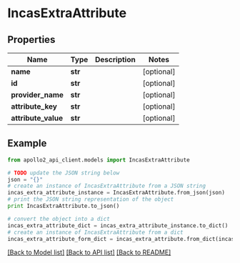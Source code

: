 # IncasExtraAttribute


## Properties
Name | Type | Description | Notes
------------ | ------------- | ------------- | -------------
**name** | **str** |  | [optional] 
**id** | **str** |  | [optional] 
**provider_name** | **str** |  | [optional] 
**attribute_key** | **str** |  | [optional] 
**attribute_value** | **str** |  | [optional] 

## Example

```python
from apollo2_api_client.models import IncasExtraAttribute

# TODO update the JSON string below
json = "{}"
# create an instance of IncasExtraAttribute from a JSON string
incas_extra_attribute_instance = IncasExtraAttribute.from_json(json)
# print the JSON string representation of the object
print IncasExtraAttribute.to_json()

# convert the object into a dict
incas_extra_attribute_dict = incas_extra_attribute_instance.to_dict()
# create an instance of IncasExtraAttribute from a dict
incas_extra_attribute_form_dict = incas_extra_attribute.from_dict(incas_extra_attribute_dict)
```
[[Back to Model list]](../README.md#documentation-for-models) [[Back to API list]](../README.md#documentation-for-api-endpoints) [[Back to README]](../README.md)



